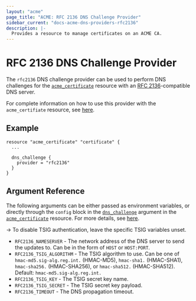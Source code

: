 ```yaml
---
layout: "acme"
page_title: "ACME: RFC 2136 DNS Challenge Provider"
sidebar_current: "docs-acme-dns-providers-rfc2136"
description: |-
  Provides a resource to manage certificates on an ACME CA.
---
```


# RFC 2136 DNS Challenge Provider

The `rfc2136` DNS challenge provider can be used to perform DNS challenges for
the [`acme_certificate`][resource-acme-certificate] resource with
an [RFC 2136][provider-service-page]-compatible DNS server.

[resource-acme-certificate]: /docs/providers/acme/r/certificate.html
[provider-service-page]: https://tools.ietf.org/html/rfc2136

For complete information on how to use this provider with the `acme_certifiate`
resource, see [here][resource-acme-certificate-dns-challenges].

[resource-acme-certificate-dns-challenges]: /docs/providers/acme/r/certificate.html#using-dns-challenges

## Example

```hcl
resource "acme_certificate" "certificate" {
  ...

  dns_challenge {
    provider = "rfc2136"
  }
}
```

## Argument Reference

The following arguments can be either passed as environment variables, or
directly through the `config` block in the
[`dns_challenge`][resource-acme-certificate-dns-challenge-arg] argument in the
[`acme_certificate`][resource-acme-certificate] resource. For more details, see
[here][resource-acme-certificate-dns-challenges].

[resource-acme-certificate-dns-challenge-arg]: /docs/providers/acme/r/certificate.html#dns_challenge

-> To disable TSIG authentication, leave the specific TSIG variables unset.

* `RFC2136_NAMESERVER` - The network address of the DNS server to send the
  updates to. Can be in the form of `HOST` or `HOST:PORT`.
* `RFC2136_TSIG_ALGORITHM` - The TSIG algorithm to use. Can be one of
  `hmac-md5.sig-alg.reg.int.` (HMAC-MD5), `hmac-sha1.` (HMAC-SHA1),
  `hmac-sha256.` (HMAC-SHA256), or `hmac-sha512.` (HMAC-SHA512). Default:
  `hmac-md5.sig-alg.reg.int.`
* `RFC2136_TSIG_KEY` - The TSIG secret key name.
* `RFC2136_TSIG_SECRET` - The TSIG secret key payload.
* `RFC2136_TIMEOUT` - The DNS propagation timeout.
